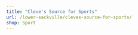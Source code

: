 ```yaml
---
title: "Cleve's Source for Sports"
url: /lower-sackville/cleves-source-for-sports/
shop: Sport
---
```


